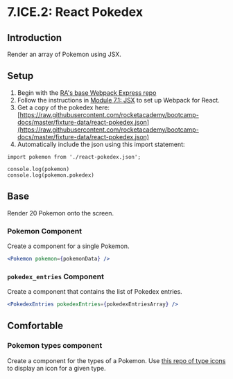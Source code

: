 # 7.ICE.2: React Pokedex

## Introduction

Render an array of Pokemon using JSX.

## Setup

1. Begin with the [RA's base Webpack Express repo](https://github.com/rocketacademy/webpack-mvc-base-bootcamp.git)
2. Follow the instructions in [Module 7.1: JSX](../../../Module4/7-react/7.1-jsx-intro#setup) to set up Webpack for React.
3. Get a copy of the pokedex here: [https://raw.githubusercontent.com/rocketacademy/bootcamp-docs/master/fixture-data/react-pokedex.json](https://raw.githubusercontent.com/rocketacademy/bootcamp-docs/master/fixture-data/react-pokedex.json)
4. Automatically include the json using this import statement:

```
import pokemon from './react-pokedex.json';

console.log(pokemon)
console.log(pokemon.pokedex)
```

## Base

Render 20 Pokemon onto the screen.

### Pokemon Component

Create a component for a single Pokemon.

```jsx
<Pokemon pokemon={pokemonData} />
```

### `pokedex_entries` Component

Create a component that contains the list of Pokedex entries.

```jsx
<PokedexEntries pokedexEntries={pokedexEntriesArray} />
```

## Comfortable

### Pokemon types component

Create a component for the types of a Pokemon. Use [this repo of type icons](https://github.com/duiker101/pokemon-type-svg-icons) to display an icon for a given type.
